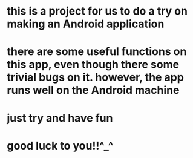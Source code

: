 # this is a project for us to do a try on making an Android application
# there are some useful functions on this app, even though there some trivial bugs on it. however, the app runs well on the Android machine 
# just try and have fun 
# good luck to you!!^_^
